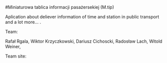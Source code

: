 #Miniaturowa tablica informacji pasażersekiej (M.tip)

Aplication about deliever information of time and station in public transport and a lot more... .


Team:

Rafał Rgala,
Wiktor Krzyczkowski,
Dariusz Cichoscki,
Radosław Lach,
Witold Weiner,


Team site: 


